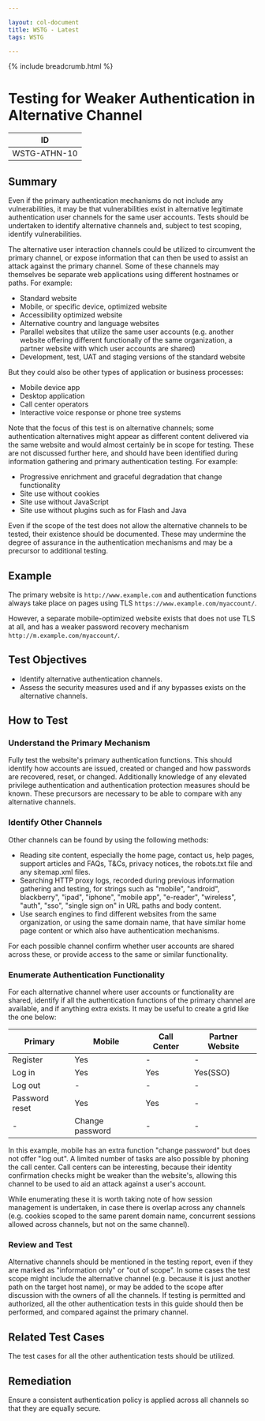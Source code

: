 ```yaml
---

layout: col-document
title: WSTG - Latest
tags: WSTG

---
```


{% include breadcrumb.html %}
# Testing for Weaker Authentication in Alternative Channel

|ID          |
|------------|
|WSTG-ATHN-10|

## Summary

Even if the primary authentication mechanisms do not include any vulnerabilities, it may be that vulnerabilities exist in alternative legitimate authentication user channels for the same user accounts. Tests should be undertaken to identify alternative channels and, subject to test scoping, identify vulnerabilities.

The alternative user interaction channels could be utilized to circumvent the primary channel, or expose information that can then be used to assist an attack against the primary channel. Some of these channels may themselves be separate web applications using different hostnames or paths. For example:

- Standard website
- Mobile, or specific device, optimized website
- Accessibility optimized website
- Alternative country and language websites
- Parallel websites that utilize the same user accounts (e.g. another website offering different functionally of the same organization, a partner website with which user accounts are shared)
- Development, test, UAT and staging versions of the standard website

But they could also be other types of application or business processes:

- Mobile device app
- Desktop application
- Call center operators
- Interactive voice response or phone tree systems

Note that the focus of this test is on alternative channels; some authentication alternatives might appear as different content delivered via the same website and would almost certainly be in scope for testing. These are not discussed further here, and should have been identified during information gathering and primary authentication testing. For example:

- Progressive enrichment and graceful degradation that change functionality
- Site use without cookies
- Site use without JavaScript
- Site use without plugins such as for Flash and Java

Even if the scope of the test does not allow the alternative channels to be tested, their existence should be documented. These may undermine the degree of assurance in the authentication mechanisms and may be a precursor to additional testing.

## Example

The primary website is `http://www.example.com` and authentication functions always take place on pages using TLS `https://www.example.com/myaccount/`.

However, a separate mobile-optimized website exists that does not use TLS at all, and has a weaker password recovery mechanism `http://m.example.com/myaccount/`.

## Test Objectives

- Identify alternative authentication channels.
- Assess the security measures used and if any bypasses exists on the alternative channels.

## How to Test

### Understand the Primary Mechanism

Fully test the website's primary authentication functions. This should identify how accounts are issued, created or changed and how passwords are recovered, reset, or changed. Additionally knowledge of any elevated privilege authentication and authentication protection measures should be known. These precursors are necessary to be able to compare with any alternative channels.

### Identify Other Channels

Other channels can be found by using the following methods:

- Reading site content, especially the home page, contact us, help pages, support articles and FAQs, T&Cs, privacy notices, the robots.txt file and any sitemap.xml files.
- Searching HTTP proxy logs, recorded during previous information gathering and testing, for strings such as "mobile", "android", blackberry", "ipad", "iphone", "mobile app", "e-reader", "wireless", "auth", "sso", "single sign on" in URL paths and body content.
- Use search engines to find different websites from the same organization, or using the same domain name, that have similar home page content or which also have authentication mechanisms.

For each possible channel confirm whether user accounts are shared across these, or provide access to the same or similar functionality.

### Enumerate Authentication Functionality

For each alternative channel where user accounts or functionality are shared, identify if all the authentication functions of the primary channel are available, and if anything extra exists. It may be useful to create a grid like the one below:

  | Primary | Mobile  |  Call Center | Partner Website |
  |---------|---------|--------------|-----------------|
  | Register| Yes     |     -        |       -         |
  | Log in  | Yes     |    Yes       |    Yes(SSO)     |
  | Log out |   -     |     -        |       -         |
  |Password reset |   Yes  |   Yes   |       -         |
  | -       | Change password |   -  |       -         |

In this example, mobile has an extra function "change password" but does not offer "log out". A limited number of tasks are also possible by phoning the call center. Call centers can be interesting, because their identity confirmation checks might be weaker than the website's, allowing this channel to be used to aid an attack against a user's account.

While enumerating these it is worth taking note of how session management is undertaken, in case there is overlap across any channels (e.g. cookies scoped to the same parent domain name, concurrent sessions allowed across channels, but not on the same channel).

### Review and Test

Alternative channels should be mentioned in the testing report, even if they are marked as "information only" or "out of scope". In some cases the test scope might include the alternative channel (e.g. because it is just another path on the target host name), or may be added to the scope after discussion with the owners of all the channels. If testing is permitted and authorized, all the other authentication tests in this guide should then be performed, and compared against the primary channel.

## Related Test Cases

The test cases for all the other authentication tests should be utilized.

## Remediation

Ensure a consistent authentication policy is applied across all channels so that they are equally secure.
